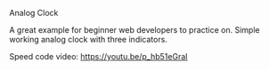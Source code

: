 Analog Clock

A great example for beginner web developers to practice on.
Simple working analog clock with three indicators.

Speed code video: 
https://youtu.be/p_hb51eGraI
